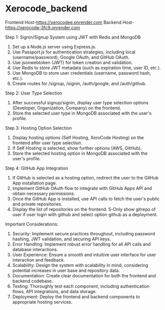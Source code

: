 # Xerocode_backend

Frontend Host-https://xerocodee.onrender.com
Backend Host-https://xerocode-3fc9.onrender.com


Step 1: Signin/Signup System using JWT with Redis and MongoDB

1. Set up a Node.js server using Express.js.
2. Use Passport.js for authentication strategies, including local (username/password), Google OAuth, and GitHub OAuth.
3. Use jsonwebtoken (JWT) for token creation and validation.
4. Use Redis to store JWT metadata (such as expiration time, user ID, etc.).
5. Use MongoDB to store user credentials (username, password hash, etc.).
6. Create routes for /signup, /signin, /auth/google, and /auth/github.

Step 2: User Type Selection

1. After successful signup/signin, display user type selection options (Developer, Organization, Company) on the frontend.
2. Store the selected user type in MongoDB associated with the user's profile.

Step 3: Hosting Option Selection

1. Display hosting options (Self Hosting, XeroCode Hosting) on the frontend after user type selection.
2. If Self Hosting is selected, show further options (AWS, GitHub).
3. Store the selected hosting option in MongoDB associated with the user's profile.

Step 4: GitHub App Integration

1. If GitHub is selected as a hosting option, redirect the user to the GitHub App installation page.
2. Implement GitHub OAuth flow to integrate with GitHub Apps API and obtain necessary permissions.
3. Once the GitHub App is installed, use API calls to fetch the user's public and private repositories.
4. Display the list of repositories on the frontend.
5-Only show gitrepo of user if user login with github and select option github as a deployment.


Important Considerations:

1. Security: Implement secure practices throughout, including password hashing, JWT validation, and securing API keys.
2. Error Handling: Implement robust error handling for all API calls and database interactions.
3. User Experience: Ensure a smooth and intuitive user interface for user interaction and feedback.
4. Scalability: Design the system with scalability in mind, considering potential increases in user base and repository data.
5. Documentation: Create clear documentation for both the frontend and backend codebase.
6. Testing: Thoroughly test each component, including authentication flows, API integrations, and data storage.
7. Deployment: Deploy the frontend and backend components to appropriate hosting services.
